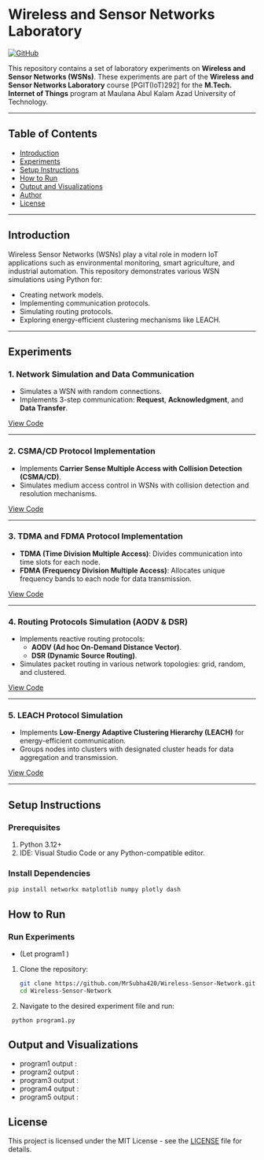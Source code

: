 # Wireless and Sensor Networks Laboratory  
[![GitHub](https://img.shields.io/badge/GitHub-Repository-blue?logo=github)](https://github.com/MrSubha420/Wireless-Sensor-Network)

This repository contains a set of laboratory experiments on **Wireless and Sensor Networks (WSNs)**. These experiments are part of the **Wireless and Sensor Networks Laboratory** course [PGIT(IoT)292] for the **M.Tech. Internet of Things** program at Maulana Abul Kalam Azad University of Technology.

---

## Table of Contents  
- [Introduction](#introduction)  
- [Experiments](#experiments)  
- [Setup Instructions](#setup-instructions)  
- [How to Run](#how-to-run)  
- [Output and Visualizations](#output-and-visualizations)  
- [Author](#author)  
- [License](#license)  

---

## Introduction  
Wireless Sensor Networks (WSNs) play a vital role in modern IoT applications such as environmental monitoring, smart agriculture, and industrial automation. This repository demonstrates various WSN simulations using Python for:  
- Creating network models.  
- Implementing communication protocols.  
- Simulating routing protocols.  
- Exploring energy-efficient clustering mechanisms like LEACH.

---

## Experiments  

### 1. Network Simulation and Data Communication  
- Simulates a WSN with random connections.  
- Implements 3-step communication: **Request**, **Acknowledgment**, and **Data Transfer**.  

[View Code](https://github.com/MrSubha420/Wireless-Sensor-Network/blob/main/program1.py)  

---

### 2. CSMA/CD Protocol Implementation  
- Implements **Carrier Sense Multiple Access with Collision Detection (CSMA/CD)**.  
- Simulates medium access control in WSNs with collision detection and resolution mechanisms.  

[View Code](https://github.com/MrSubha420/Wireless-Sensor-Network/blob/main/program2.py)  

---

### 3. TDMA and FDMA Protocol Implementation  
- **TDMA (Time Division Multiple Access)**: Divides communication into time slots for each node.  
- **FDMA (Frequency Division Multiple Access)**: Allocates unique frequency bands to each node for data transmission.  

[View Code](https://github.com/MrSubha420/Wireless-Sensor-Network/blob/main/program3.py)  

---

### 4. Routing Protocols Simulation (AODV & DSR)  
- Implements reactive routing protocols:  
  - **AODV (Ad hoc On-Demand Distance Vector)**.  
  - **DSR (Dynamic Source Routing)**.  
- Simulates packet routing in various network topologies: grid, random, and clustered.  

[View Code](https://github.com/MrSubha420/Wireless-Sensor-Network/tree/main/Program-4)

---

### 5. LEACH Protocol Simulation  
- Implements **Low-Energy Adaptive Clustering Hierarchy (LEACH)** for energy-efficient communication.  
- Groups nodes into clusters with designated cluster heads for data aggregation and transmission.  

[View Code](https://github.com/MrSubha420/Wireless-Sensor-Network/blob/main/program5.py)  

---

## Setup Instructions  

### Prerequisites  
1. Python 3.12+  
2. IDE: Visual Studio Code or any Python-compatible editor.  

### Install Dependencies  
```bash
pip install networkx matplotlib numpy plotly dash
```
## How to Run  

### Run Experiments 
- (Let program1 )
1. Clone the repository:  
   ```bash
   git clone https://github.com/MrSubha420/Wireless-Sensor-Network.git
   cd Wireless-Sensor-Network
   ```
2. Navigate to the desired experiment file and run:
```bash
 python program1.py
```
## Output and Visualizations
- program1 output :
- program2 output :
- program3 output :
- program4 output :
- program5 output :
## License  
This project is licensed under the MIT License - see the [LICENSE](LICENSE) file for details.


